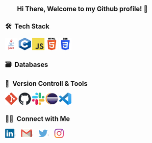 <div align="center">
  
<h2> Hi There, Welcome to my Github profile! 👋 </h2> 

</div>

<div>
<h2>🛠 &nbsp;Tech Stack</h2>
	
<p>
	<img src="https://github.com/ffacun2/ffacun2/blob/main/src/img/language/java.svg" alt="Java" width="40" height="40"/>
	<img src="https://github.com/ffacun2/ffacun2/blob/main/src/img/language/c.svg" alt="C" width="40" height="40"/>
	<img src="https://github.com/ffacun2/ffacun2/blob/main/src/img/language/javascript.svg" alt="JavaScript" width="40" height="40"/>
	<img src="https://github.com/ffacun2/ffacun2/blob/main/src/img/language/html.svg" alt="HTML5" width="40" height="40"/>
	<img src="https://github.com/ffacun2/ffacun2/blob/main/src/img/language/css.svg" alt="CSS3" width="40" height="40"/>
</p>

<!--
![Java](https://img.shields.io/badge/java-%23ED8B00.svg?style=for-the-badge&logo=java&logoColor=white)&nbsp;
![Spring](https://img.shields.io/badge/spring-%236DB33F.svg?style=for-the-badge&logo=spring&logoColor=white)&nbsp;
![C](https://img.shields.io/badge/c-%2300599C.svg?style=for-the-badge&logo=c&logoColor=white)&nbsp;
![HTML5](https://img.shields.io/badge/html5-%23E34F26.svg?style=for-the-badge&logo=html5&logoColor=white)&nbsp;
![CSS3](https://img.shields.io/badge/css3-%231572B6.svg?style=for-the-badge&logo=css3&logoColor=white)&nbsp;
![JavaScript](https://img.shields.io/badge/javascript-%23323330.svg?style=for-the-badge&logo=javascript&logoColor=%23F7DF1E)&nbsp;
![Python](https://img.shields.io/badge/python-3670A0?style=for-the-badge&logo=python&logoColor=ffdd54)&nbsp;
![Apache Kafka](https://img.shields.io/badge/Apache%20Kafka-000?style=for-the-badge&logo=apachekafka)&nbsp;
![Vue.js](https://img.shields.io/badge/vuejs-%2335495e.svg?style=for-the-badge&logo=vuedotjs&logoColor=%234FC08D)&nbsp;
![Bootstrap](https://img.shields.io/badge/bootstrap-%23563D7C.svg?style=for-the-badge&logo=bootstrap&logoColor=white)&nbsp;
![C++](https://img.shields.io/badge/c++-%2300599C.svg?style=for-the-badge&logo=c%2B%2B&logoColor=white)&nbsp;
![Swagger](https://img.shields.io/badge/-Swagger-%23Clojure?style=for-the-badge&logo=swagger&logoColor=white)&nbsp;
![Postman](https://img.shields.io/badge/Postman-FF6C37?style=for-the-badge&logo=postman&logoColor=white)&nbsp;
![Google Cloud](https://img.shields.io/badge/GoogleCloud-%234285F4.svg?style=for-the-badge&logo=google-cloud&logoColor=white)&nbsp;
![Figma](https://img.shields.io/badge/figma-%23F24E1E.svg?style=for-the-badge&logo=figma&logoColor=white)&nbsp;
![Markdown](https://img.shields.io/badge/markdown-%23000000.svg?style=for-the-badge&logo=markdown&logoColor=white)&nbsp;
-->
</div>

<div>
	
<h2>🗃 &nbsp;Databases</h2>

<!--![Redis](https://img.shields.io/badge/redis-%23DD0031.svg?style=for-the-badge&logo=redis&logoColor=white)&nbsp;
![MongoDB](https://img.shields.io/badge/MongoDB-%234ea94b.svg?style=for-the-badge&logo=mongodb&logoColor=white)&nbsp;
![Postgres](https://img.shields.io/badge/postgres-%23316192.svg?style=for-the-badge&logo=postgresql&logoColor=white)&nbsp;
![ElasticSearch](https://img.shields.io/badge/-ElasticSearch-005571?style=for-the-badge&logo=elasticsearch)&nbsp;
-->
</div>

<div>	
<h2>🧰 &nbsp;Version Controll & Tools </h2>

<p>
	<img src="https://github.com/ffacun2/ffacun2/blob/main/src/img/tools/git.svg" alt="GIT" width="40" height="40" />
	<img src="https://github.com/ffacun2/ffacun2/blob/main/src/img/tools/github-light.svg" alt="GitHub" width="40" height="40" />
	<img src="https://github.com/ffacun2/ffacun2/blob/main/src/img/tools/slack.svg" alt="Slask" width="40" height="40" />
	<img src="https://github.com/ffacun2/ffacun2/blob/main/src/img/ide/eclipse.svg" alt="Eclipse" width="40" height="40" />
	<img src="https://github.com/ffacun2/ffacun2/blob/main/src/img/ide/vscode.svg" alt="Visual Studio Code" width="40" height="40" />
</p>

<!--

![Git](https://img.shields.io/badge/git-%23F05033.svg?style=for-the-badge&logo=git&logoColor=white)&nbsp;
![GitHub](https://img.shields.io/badge/github-%23121011.svg?style=for-the-badge&logo=github&logoColor=white)&nbsp;
![Visual Studio Code](https://img.shields.io/badge/Visual%20Studio%20Code-0078d7.svg?style=for-the-badge&logo=visual-studio-code&logoColor=white)&nbsp;
![Eclipse](https://img.shields.io/badge/Eclipse-FE7A16.svg?style=for-the-badge&logo=Eclipse&logoColor=white)&nbsp;
![Slack](https://img.shields.io/badge/Slack-4A154B?style=for-the-badge&logo=slack&logoColor=white)&nbsp;

[Brave](https://img.shields.io/badge/Brave-FB542B?style=for-the-badge&logo=Brave&logoColor=white)&nbsp;
![Jenkins](https://img.shields.io/badge/jenkins-%232C5263.svg?style=for-the-badge&logo=jenkins&logoColor=white)
![Bitbucket](https://img.shields.io/badge/bitbucket-%230047B3.svg?style=for-the-badge&logo=bitbucket&logoColor=white)&nbsp;
![Confluence](https://img.shields.io/badge/confluence-%23172BF4.svg?style=for-the-badge&logo=confluence&logoColor=white)&nbsp;
![Jira](https://img.shields.io/badge/jira-%230A0FFF.svg?style=for-the-badge&logo=jira&logoColor=white)&nbsp;
![Notion](https://img.shields.io/badge/Notion-%23000000.svg?style=for-the-badge&logo=notion&logoColor=white)&nbsp;
![Adobe](https://img.shields.io/badge/adobe-%23FF0000.svg?style=for-the-badge&logo=adobe&logoColor=white)&nbsp;
![Canva](https://img.shields.io/badge/Canva-%2300C4CC.svg?style=for-the-badge&logo=Canva&logoColor=white)&nbsp;
![Apache Maven](https://img.shields.io/badge/Apache%20Maven-C71A36?style=for-the-badge&logo=Apache%20Maven&logoColor=white)&nbsp;
![Splunk](https://img.shields.io/badge/splunk-%23000000.svg?style=for-the-badge&logo=splunk&logoColor=white)&nbsp;
![SonarLint](https://img.shields.io/badge/SonarLint-CB2029?style=for-the-badge&logo=SONARLINT&logoColor=white)&nbsp;

-->
</div>


<!-- REDES SOCIALES -->
<div>
<h2>🤝🏻 &nbsp;Connect with Me</h2>
<p>
<a target="_blank" href="https://www.linkedin.com/in/facundocriado">
 	<img align="center" src="https://github.com/ffacun2/ffacun2/blob/main/src/img/social/linked-in-icon.svg" alt="facundocriado" height="30" width="30" />
</a>
&emsp;
<a target="_blank" href="mailto:ffacucriado@gmail.com">
	<img align="center" alt="gmail" width="35px" src="https://github.com/ffacun2/ffacun2/blob/main/src/img/social/gmail-icon.svg" />
</a>
&emsp;
<a target="_blank" href="https://twitter.com/FacuuCriado">
	<img align="center" src="https://github.com/ffacun2/ffacun2/blob/main/src/img/social/twitter-icon.svg" alt="@FacuuCriado" height="30" width="30" />
</a>
&emsp;
<a href="https://instagram.com/ffacucriado" target="blank">
	 <img align="center" alt="ffacucriado | Instagram" width="30px" src="https://github.com/ffacun2/ffacun2/blob/main/src/img/social/instagram-icon.svg" />
</a>
</p>
</div>









<!--
**ffacun2/ffacun2** is a ✨ _special_ ✨ repository because its `README.md` (this file) appears on your GitHub profile.

Here are some ideas to get you started:

- 🔭 I’m currently working on ...
- 🌱 I’m currently learning ...
- 👯 I’m looking to collaborate on ...
- 🤔 I’m looking for help with ...
- 💬 Ask me about ...
- 📫 How to reach me: ...
- 😄 Pronouns: ...
- ⚡ Fun fact: ...
-->
